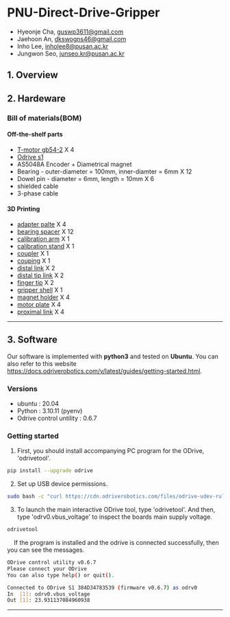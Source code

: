# PNU-Direct-Drive-Gripper
- Hyeonje Cha, guswp3611@gmail.com
- Jaehoon An, dkswogns46@gmail.com
- Inho Lee, inholee8@pusan.ac.kr
- Jungwon Seo, junseo.kr@pusan.ac.kr

## 1. Overview

## 2. Hardeware
### Bill of materials(BOM) ###
#### Off-the-shelf parts
- [T-motor gb54-2](https://store.tmotor.com/goods-445-GB54-2.html) X 4
- [Odrive s1](https://odriverobotics.com/shop/odrive-s1)
- AS5048A Encoder + Diametrical magnet
- Bearing - outer-diameter = 100mm, inner-diamter = 6mm X 12
- Dowel pin - diameter = 6mm, length = 10mm X 6
- shielded cable
- 3-phase cable

#### 3D Printing ####
- [adapter palte](adapter_plate.STL) X 4
- [bearing spacer](bearing_spacer.STL) X 12
- [calibration arm](calibration_arm.STL) X 1
- [calibration stand](calibration_stand.STL) X 1
- [coupler](coupler.STL) X 1
- [couping](coupling.STL) X 1
- [distal link](distal_link.STL) X 2
- [distal tip link](distal_tip_link.STL) X 2
- [finger tip](finger_tip.STL) X 2
- [gripper shell](gripper_shell.STL) X 1
- [magnet holder](stl/magnet_holder.STL) X 4
- [motor plate](stl/motor_plate.STL) X 4
- [proximal link](stl/proximal_link.STL) X 4
-----
## 3. Software
Our software is implemented with **python3** and tested on **Ubuntu**. You can also refer to this website https://docs.odriverobotics.com/v/latest/guides/getting-started.html.

### Versions ###
- ubuntu : 20.04
- Python : 3.10.11 (pyenv)
- Odrive control untility : 0.6.7

### Getting started ###
1. First, you should install accompanying PC program for the ODrive, 'odrivetool'.
```bash
pip install --upgrade odrive
```
2. Set up USB device permissions.
```bash
sudo bash -c "curl https://cdn.odriverobotics.com/files/odrive-udev-rules.rules > /etc/udev/rules.d/91-odrive.rules && udevadm control --reload-rules && udevadm trigger"
```
3. To launch the main interactive ODrive tool, type 'odrivetool'. And then, type 'odrv0.vbus_voltage' to inspect the boards main supply voltage.
```bash
odrivetool
```
&nbsp;&nbsp;&nbsp;&nbsp;If the program is installed and the odrive is connected successfully, then you can see the messages.
```bash
ODrive control utility v0.6.7
Please connect your ODrive
You can also type help() or quit().

Connected to ODrive S1 384D34783539 (firmware v0.6.7) as odrv0
In  [1]: odrv0.vbus_voltage
Out [1]: 23.931137084960938
```
-----
